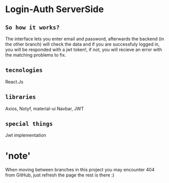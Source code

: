 # Login-Auth ServerSide

## `So how it works?`
The interface lets you enter email and password, afterwards the backend (in the other branch) will check the data and if you are successfuly logged in,
you will be responded with a jwt token!, if not, you will recieve an error with the matching problems to fix.

## `tecnologies`
React.Js

## `libraries`
Axios, Notyf, material-ui Navbar, JWT

## `special things`
Jwt implementation

# 'note' 
When moving between branches in this project you may encounter 404 from GitHub, just refresh the page the rest is there :)
